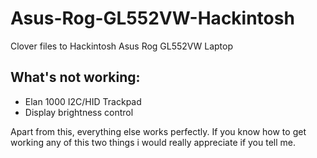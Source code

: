 # Asus-Rog-GL552VW-Hackintosh
Clover files to Hackintosh Asus Rog GL552VW Laptop

## What's not working:
- Elan 1000 I2C/HID Trackpad
- Display brightness control

Apart from this, everything else works perfectly. If you know how to get working any of this two things i would really appreciate if you tell me.
